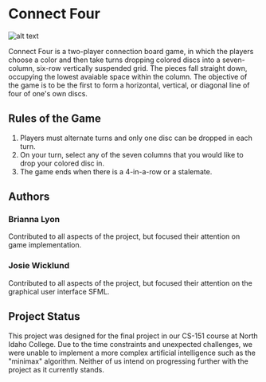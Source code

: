 # Connect Four

![alt text](https://photos.google.com/photo/AF1QipMqG196jSypvnrrZicmKx904qPrJGntqXzzxpY)

Connect Four is a two-player connection board game, in which the players choose a color and then take turns dropping colored discs into a seven-column, six-row vertically suspended grid. The pieces fall straight down, occupying the lowest avaiable space within the column. The objective of the game is to be the first to form a horizontal, vertical, or diagonal line of four of one's own discs. 

## Rules of the Game
1. Players must alternate turns and only one disc can be dropped in each turn.
2. On your turn, select any of the seven columns that you would like to drop your colored disc in.
3. The game ends when there is a 4-in-a-row or a stalemate.  

## Authors
### Brianna Lyon
Contributed to all aspects of the project, but focused their attention on game implementation.

### Josie Wicklund
Contributed to all aspects of the project, but focused their attention on the graphical user interface SFML.

## Project Status
This project was designed for the final project in our CS-151 course at North Idaho College. Due to the time constraints and unexpected challenges, we were unable to implement a more complex artificial intelligence such as the "minimax" algorithm. Neither of us intend on progressing further with the project as it currently stands. 